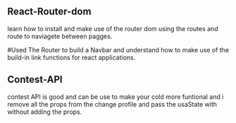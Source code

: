 ## React-Router-dom 

learn how to install and make use of the router dom using the routes and route to naviagete between pagges. 

#Used The Router to build a Navbar and understand how to make use of the build-in link functions for react applications. 

## Contest-API
contest API is good and can be use to make your cold more funtional and i remove all the props from the change profile and pass the usaState with <ChangeProfile /> without adding the props.